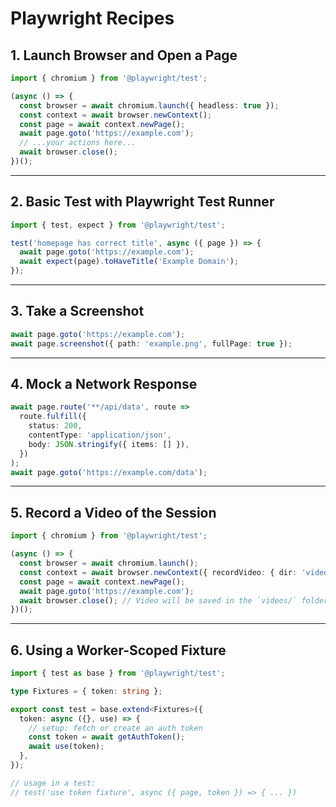 # Playwright Recipes


## 1. Launch Browser and Open a Page
```ts
import { chromium } from '@playwright/test';

(async () => {
  const browser = await chromium.launch({ headless: true });
  const context = await browser.newContext();
  const page = await context.newPage();
  await page.goto('https://example.com');
  // ...your actions here...
  await browser.close();
})();
```

---

## 2. Basic Test with Playwright Test Runner
```ts
import { test, expect } from '@playwright/test';

test('homepage has correct title', async ({ page }) => {
  await page.goto('https://example.com');
  await expect(page).toHaveTitle('Example Domain');
});
```

---

## 3. Take a Screenshot
```ts
await page.goto('https://example.com');
await page.screenshot({ path: 'example.png', fullPage: true });
```

---

## 4. Mock a Network Response
```ts
await page.route('**/api/data', route =>
  route.fulfill({
    status: 200,
    contentType: 'application/json',
    body: JSON.stringify({ items: [] }),
  })
);
await page.goto('https://example.com/data');
```

---

## 5. Record a Video of the Session
```ts
import { chromium } from '@playwright/test';

(async () => {
  const browser = await chromium.launch();
  const context = await browser.newContext({ recordVideo: { dir: 'videos/' } });
  const page = await context.newPage();
  await page.goto('https://example.com');
  await browser.close(); // Video will be saved in the `videos/` folder
})();
```

---

## 6. Using a Worker-Scoped Fixture
```ts
import { test as base } from '@playwright/test';

type Fixtures = { token: string };

export const test = base.extend<Fixtures>({
  token: async ({}, use) => {
    // setup: fetch or create an auth token
    const token = await getAuthToken();
    await use(token);
  },
});

// usage in a test:
// test('use token fixture', async ({ page, token }) => { ... })
```

